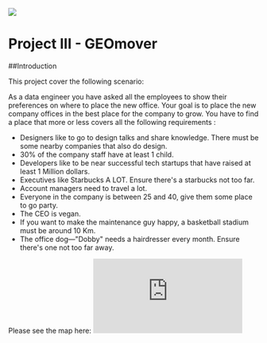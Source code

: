 ![](https://homebay.com/wp-content/uploads/2023/03/13d96670-27b2-11ed-b52d-a3f33977cd87-Shutterstock1324591286-1024x576.jpg)
# Project III - GEOmover

##Introduction

This project cover the following scenario:

As a data engineer you have asked all the employees to show their preferences on where to place the new office. Your goal is to place the new company offices in the best place for the company to grow. You have to find a place that more or less covers all the following requirements :

- Designers like to go to design talks and share knowledge. There must be some nearby companies that also do design.
- 30% of the company staff have at least 1 child.
- Developers like to be near successful tech startups that have raised at least 1 Million dollars.
- Executives like Starbucks A LOT. Ensure there's a starbucks not too far.
- Account managers need to travel a lot.
- Everyone in the company is between 25 and 40, give them some place to go party.
- The CEO is vegan.
- If you want to make the maintenance guy happy, a basketball stadium must be around 10 Km.
- The office dog—"Dobby" needs a hairdresser every month. Ensure there's one not too far away.

Please see the map here: ![map_allvenues](https://github.com/paulaRMachado/Project-III-GEO/blob/main/image/map_allvenues.html)